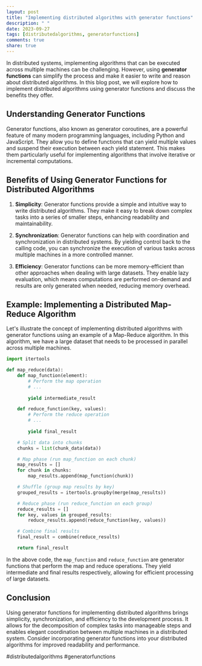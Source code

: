 ```yaml
---
layout: post
title: "Implementing distributed algorithms with generator functions"
description: " "
date: 2023-09-27
tags: [distributedalgorithms, generatorfunctions]
comments: true
share: true
---
```


In distributed systems, implementing algorithms that can be executed across multiple machines can be challenging. However, using **generator functions** can simplify the process and make it easier to write and reason about distributed algorithms. In this blog post, we will explore how to implement distributed algorithms using generator functions and discuss the benefits they offer.

## Understanding Generator Functions
Generator functions, also known as generator coroutines, are a powerful feature of many modern programming languages, including Python and JavaScript. They allow you to define functions that can yield multiple values and suspend their execution between each yield statement. This makes them particularly useful for implementing algorithms that involve iterative or incremental computations.

## Benefits of Using Generator Functions for Distributed Algorithms
1. **Simplicity**: Generator functions provide a simple and intuitive way to write distributed algorithms. They make it easy to break down complex tasks into a series of smaller steps, enhancing readability and maintainability.

2. **Synchronization**: Generator functions can help with coordination and synchronization in distributed systems. By yielding control back to the calling code, you can synchronize the execution of various tasks across multiple machines in a more controlled manner.

3. **Efficiency**: Generator functions can be more memory-efficient than other approaches when dealing with large datasets. They enable lazy evaluation, which means computations are performed on-demand and results are only generated when needed, reducing memory overhead.

## Example: Implementing a Distributed Map-Reduce Algorithm

Let's illustrate the concept of implementing distributed algorithms with generator functions using an example of a Map-Reduce algorithm. In this algorithm, we have a large dataset that needs to be processed in parallel across multiple machines.

```python
import itertools

def map_reduce(data):
    def map_function(element):
        # Perform the map operation
        # ...
        
        yield intermediate_result

    def reduce_function(key, values):
        # Perform the reduce operation
        # ...
        
        yield final_result

    # Split data into chunks
    chunks = list(chunk_data(data))

    # Map phase (run map_function on each chunk)
    map_results = []
    for chunk in chunks:
        map_results.append(map_function(chunk))

    # Shuffle (group map results by key)
    grouped_results = itertools.groupby(merge(map_results))

    # Reduce phase (run reduce_function on each group)
    reduce_results = []
    for key, values in grouped_results:
        reduce_results.append(reduce_function(key, values))

    # Combine final results
    final_result = combine(reduce_results)

    return final_result
```

In the above code, the `map_function` and `reduce_function` are generator functions that perform the map and reduce operations. They yield intermediate and final results respectively, allowing for efficient processing of large datasets.

## Conclusion

Using generator functions for implementing distributed algorithms brings simplicity, synchronization, and efficiency to the development process. It allows for the decomposition of complex tasks into manageable steps and enables elegant coordination between multiple machines in a distributed system. Consider incorporating generator functions into your distributed algorithms for improved readability and performance.

#distributedalgorithms #generatorfunctions